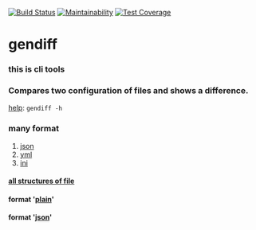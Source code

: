 [![Build Status](https://travis-ci.com/belnowivan/gendiff.svg?branch=master)](https://travis-ci.com/belnowivan/gendiff)
[![Maintainability](https://api.codeclimate.com/v1/badges/ee9b78a589c7d01c2bb6/maintainability)](https://codeclimate.com/github/belnowivan/project-lvl2-s365/maintainability)
[![Test Coverage](https://api.codeclimate.com/v1/badges/ee9b78a589c7d01c2bb6/test_coverage)](https://codeclimate.com/github/belnowivan/project-lvl2-s365/test_coverage)

# gendiff

### this is cli tools 

### Compares two configuration of files and shows a difference.

[help](https://asciinema.org/a/An9SC0ymS2SZZ7ecfYQkCexOK):   ``` gendiff -h ```
 

### many format

1. [json](https://asciinema.org/a/xnWgL1S7eA2vmFG3g1gjqK61l)
2. [yml](https://asciinema.org/a/neUZnaP5Su2ycUBmk6zAJxVPy)
3. [ini](https://asciinema.org/a/3PwyMkX9b3Ti7QnWYk9ODsv0n)

#### [all structures of file ](https://asciinema.org/a/TrJYoJtrP8EhBCciwtoWYEF2R)

#### format '[plain](https://asciinema.org/a/zELsA2aaDbrSqOC4Qb02Ymioe)'

#### format '[json](https://asciinema.org/a/GvyLYUEOg3GU7abQmV3BN27mT)'







